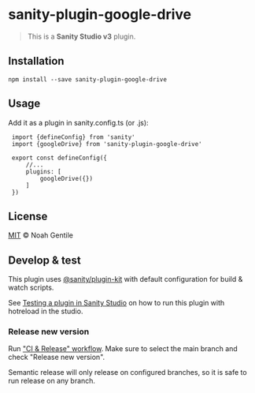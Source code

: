 # sanity-plugin-google-drive

> This is a **Sanity Studio v3** plugin.

## Installation

```
npm install --save sanity-plugin-google-drive
```

## Usage

Add it as a plugin in sanity.config.ts (or .js):

```
 import {defineConfig} from 'sanity'
 import {googleDrive} from 'sanity-plugin-google-drive'

 export const defineConfig({
     //...
     plugins: [
         googleDrive({})
     ]
 })
```

## License

[MIT](LICENSE) © Noah Gentile

## Develop & test

This plugin uses [@sanity/plugin-kit](https://github.com/sanity-io/plugin-kit)
with default configuration for build & watch scripts.

See [Testing a plugin in Sanity Studio](https://github.com/sanity-io/plugin-kit#testing-a-plugin-in-sanity-studio)
on how to run this plugin with hotreload in the studio.

### Release new version

Run ["CI & Release" workflow](https://github.com/nkgentile/sanity-plugin-google-drive/actions/workflows/main.yml).
Make sure to select the main branch and check "Release new version".

Semantic release will only release on configured branches, so it is safe to run release on any branch.

